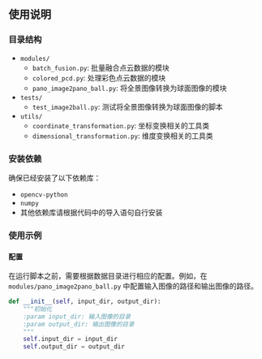 ## 使用说明

### 目录结构
- `modules/`
  - `batch_fusion.py`: 批量融合点云数据的模块
  - `colored_pcd.py`: 处理彩色点云数据的模块
  - `pano_image2pano_ball.py`: 将全景图像转换为球面图像的模块
- `tests/`
  - `test_image2ball.py`: 测试将全景图像转换为球面图像的脚本
- `utils/`
  - `coordinate_transformation.py`: 坐标变换相关的工具类
  - `dimensional_transformation.py`: 维度变换相关的工具类

### 安装依赖
确保已经安装了以下依赖库：
- `opencv-python`
- `numpy`
- 其他依赖库请根据代码中的导入语句自行安装

### 使用示例

#### 配置
在运行脚本之前，需要根据数据目录进行相应的配置。例如，在 `modules/pano_image2pano_ball.py` 中配置输入图像的路径和输出图像的路径。

```python
def __init__(self, input_dir, output_dir):
    """初始化
    :param input_dir: 输入图像的目录
    :param output_dir: 输出图像的目录
    """
    self.input_dir = input_dir
    self.output_dir = output_dir